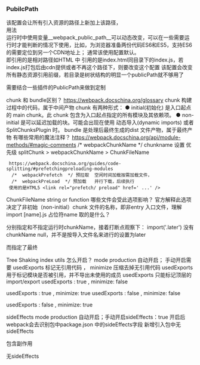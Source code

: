 ### PubilcPath
该配置会让所有引入资源的路径上新加上该路径，  
用法  
运行时中使用变量__webpack_public_path__可以动态改变，可以在一些需要运行时才能判断的情况下使用，比如，为浏览器准备两份代码ES6和ES5，支持ES6的需要定位到另一个CDN地址上；
通常该使用配置默认。  
即引用的是相对路径如HTML 中 <script src='index.js'></script>引用的是index.html同目录下的index.js，若index.js打包后由cdn提供或者不再这个路径下，则要改变这个配置
该配置会改变所有静态资源引用前缀，若目录是树状结构的明显一个publicPath就不够用了

需要结合一些插件的PublicPath来做到定制

chunk 和 bundle区别？
 https://webpack.docschina.org/glossary
chunk 构建过程中的代码，属于中间产物
chunk 有两种形式：
● initial(初始化) 是入口起点的 main chunk。此 chunk 包含为入口起点指定的所有模块及其依赖项。
● non-initial 是可以延迟加载的块。可能会出现在使用 动态导入(dynamic imports) 或者 SplitChunksPlugin 时。
bundle 是处理后最终生成的dist 文件产物，属于最终产物
有哪些常用的魔法注释？
     https://webpack.docschina.org/api/module-methods/#magic-comments
      /*  webpackChunkName  */  chunkname 设置  优先级 splitChunk > webpackChunkName > ChunkFileName

     https://webpack.docschina.org/guides/code-splitting/#prefetchingpreloading-modules
      /*  webpackPrefetch  */ 预拉取  空闲时间加载按需加载文件， 
      /*  webpackPreLoad  */ 预加载   并行下载，后续执行
     使用的是HTML5 <link rel="prefetch/ preload" href=' ...' />
ChunkFileName 
    string or function
   哪些文件会受此选项影响？
官方解释此选项决定了非初始（non-initial）chunk 文件的名称，即非entry 入口文件，理解import 
   [name].js 占位符name 取的是什么？

分别指定和不指定运行时chunkName，接着打断点观察下：
import('.later') 没有chunkName null，并不是按导入文件名来进行的设置为later

而指定了最终

Tree Shaking
index       utils
怎么开启？
    mode production 自动开启；
    手动开启需要 usedExports 标记无引用代码 ， minimize 压缩去掉无引用代码
    usedExports 用于标记模块是否被引用，并不导出未使用的成员
   usedExports 只能标记顶层的import/export
usedExports : true  , minimize: false

usedExports : true  , minimize: true
usedExports : false  , minimize: false

usedExports : false  , minimize: true

sideEffects
  mode production 自动开启；手动开启sideEffects：true
  开启后webpack会去识别包中package.json 中的sideEffects字段
   新增引入包中无sideEffects
  
包含副作用

无sideEffects
